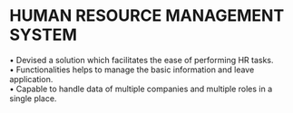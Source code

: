# HUMAN RESOURCE MANAGEMENT SYSTEM
• Devised a solution which facilitates the ease of performing HR tasks. </br>
• Functionalities helps to manage the basic information and leave application. </br>
• Capable to handle data of multiple companies and multiple roles in a single place. </br>
